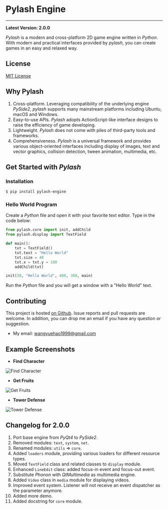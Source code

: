 # Pylash Engine
---------------

**Latest Version: 2.0.0**

*Pylash* is a modern and cross-platform 2D game engine written in *Python*. With modern and practical interfaces provided by *pylash*, you can create games in an easy and relaxed way.


## License

[MIT License](http://en.wikipedia.org/wiki/MIT_License)


## Why Pylash

1. Cross-platform. Leveraging compatibility of the underlying engine *PySide2*, *pylash* supports many mainstream platforms including Ubuntu, macOS and Windows.
2. Easy-to-use APIs. *Pylash* adopts ActionScript-like interface designs to raise the efficiency of game developing.
3. Lightweight. *Pylash* does not come with piles of third-party tools and frameworks.
4. Comprehensiveness. *Pylash* is a universal framework and provides various object-oriented interfaces including display of images, text and vector graphics, collision detection, tween animation, multimedia, etc.


## Get Started with *Pylash*

### Installation

```bash
$ pip install pylash-engine
```

### Hello World Program

Create a *Python* file and open it with your favorite text editor. Type in the code below:

```python
from pylash.core import init, addChild
from pylash.display import TextField

def main():
    txt = TextField()
    txt.text = "Hello World"
    txt.size = 40
    txt.x = txt.y = 100
    addChild(txt)

init(30, "Hello World", 400, 300, main)
```

Run the *Python* file and you will get a window with a "Hello World" text.


## Contributing

This project is hosted [on Github](https://github.com/yuehaowang/pylash_engine). Issue reports and pull requests are welcome. In addition, you can drop me an email if you have any question or suggestion.

- My email: wangyuehao1999@gmail.com


## Example Screenshots

- **Find Character**

![Find Character](https://github.com/yuehaowang/pylash_engine/raw/master/doc/images/find_character.png)

- **Get Fruits**

![Get Fruits](https://github.com/yuehaowang/pylash_engine/raw/master/doc/images/get_fruits.png)

- **Tower Defense**

![Tower Defense](https://github.com/yuehaowang/pylash_engine/raw/master/doc/images/tower_defense.png)


<!-- ## Get Started

- [Overview of Pylash](https://github.com/yuehaowang/pylash_engine/wiki/Overview-of-Pylash)
- [A Simple Program: Hello World](https://github.com/yuehaowang/pylash_engine/wiki/A-Simple-Program:-Hello-World)
- [Load and Display An Image](https://github.com/yuehaowang/pylash_engine/wiki/Load-and-Display-An-Image)
- [Sprite and Mouse Event](https://github.com/yuehaowang/pylash_engine/wiki/Sprite-and-Mouse-Event)
- [Create Vector Graphics](https://github.com/yuehaowang/pylash_engine/wiki/Create-Vector-Graphics)


## Documentation

Documentation comes soon... -->

## Changelog for 2.0.0

1. Port base engine from *PyQt4* to *PySide2*.
2. Removed modules: `text`, `system`, `net`.
3. Renamed modules: `utils` => `core`.
4. Added `loaders` module, providing various loaders for different resource types.
5. Moved `TextField` class and related classes to `display` module.
6. Enhanced `LineEdit` class: added focus-in event and focus-out event.
7. Substitute *Phonon* with *QtMultimedia* as multimedia engine.
8. Added `Video` class in `media` module for displaying videos.
9. Improved event system. Listener will not receive an event dispatcher as the parameter anymore.
10. Added more demo.
11. Added docstring for `core` module.

<!-- ## Changelog for 1.5.0 -->

<!-- 1. Added `Sprite.hitTestObject` method to test collision with other objects.
2. Added `Sprite.addShape` method to add a shape to `Sprite` objects for testing collision.
3. Added 'run.py', which is tool to run demo and examples. Try command `python run.py examples.example_name` to run an example while try command `python run.py demo.demo_name` to run a demo.
4. Added more demo. Check them in 'demo/' directory. -->
